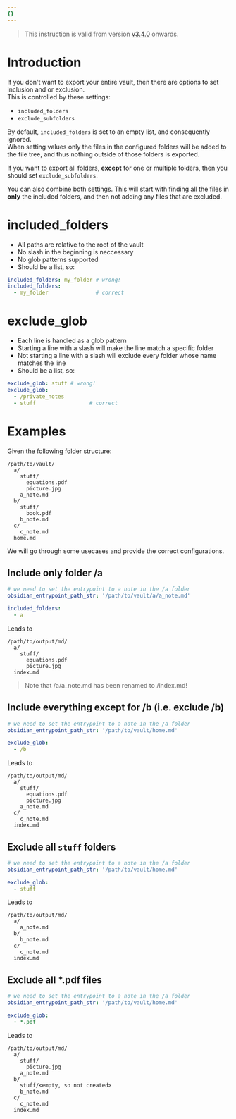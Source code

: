 ```yaml
---
{}
---
```

   
> This instruction is valid from version [v3.4.0](../../Changelog/v3.4.0.md) onwards.    
   
# Introduction   
If you don't want to export your entire vault, then there are options to set inclusion and or exclusion.   
This is controlled by these settings:   
   
   
- `included_folders`   
- `exclude_subfolders`   
   
By default, `included_folders` is set to an empty list, and consequently ignored.    
When setting values only the files in the configured folders will be added to the file tree, and thus nothing outside of those folders is exported.   
   
If you want to export all folders, **except** for one or multiple folders, then you should set `exclude_subfolders`.    
   
You can also combine both settings. This will start with finding all the files in **only** the included folders, and then not adding any files that are excluded.   
   
# included_folders   
   
- All paths are relative to the root of the vault   
- No slash in the beginning is neccessary   
- No glob patterns supported   
- Should be a list, so:   
``` yaml
included_folders: my_folder # wrong!
included_folders:
  - my_folder               # correct
```
   
   
# exclude_glob   
   
- Each line is handled as a glob pattern   
- Starting a line with a slash will make the line match a specific folder   
- Not starting a line with a slash will exclude every folder whose name matches the line   
- Should be a list, so:   
``` yaml
exclude_glob: stuff # wrong!
exclude_glob:
  - /private_notes
  - stuff                 # correct
```
   
   
# Examples   
Given the following folder structure:   
```
/path/to/vault/
  a/
    stuff/
      equations.pdf
      picture.jpg
    a_note.md
  b/
    stuff/
      book.pdf
    b_note.md
  c/
    c_note.md
  home.md
```
   
   
We will go through some usecases and provide the correct configurations.   
   
## Include only folder /a   
``` yaml
# we need to set the entrypoint to a note in the /a folder
obsidian_entrypoint_path_str: '/path/to/vault/a/a_note.md'

included_folders:
  - a
```
   
   
Leads to   
   
```
/path/to/output/md/
  a/
    stuff/
      equations.pdf
      picture.jpg
  index.md
```
   
   
> Note that /a/a_note.md has been renamed to /index.md!   
   
## Include everything except for /b (i.e. exclude /b)   
``` yaml
# we need to set the entrypoint to a note in the /a folder
obsidian_entrypoint_path_str: '/path/to/vault/home.md'

exclude_glob:
  - /b
```
   
   
Leads to   
   
```
/path/to/output/md/
  a/
    stuff/
      equations.pdf
      picture.jpg
    a_note.md
  c/
    c_note.md
  index.md
```
   
   
## Exclude all `stuff` folders   
``` yaml
# we need to set the entrypoint to a note in the /a folder
obsidian_entrypoint_path_str: '/path/to/vault/home.md'

exclude_glob:
  - stuff
```
   
   
Leads to   
   
```
/path/to/output/md/
  a/
    a_note.md
  b/
    b_note.md
  c/
    c_note.md
  index.md
```
   
   
   
## Exclude all \*.pdf files   
``` yaml
# we need to set the entrypoint to a note in the /a folder
obsidian_entrypoint_path_str: '/path/to/vault/home.md'

exclude_glob:
  - *.pdf
```
   
   
Leads to   
   
```
/path/to/output/md/
  a/
    stuff/
      picture.jpg
    a_note.md
  b/
    stuff/<empty, so not created>
    b_note.md
  c/
    c_note.md
  index.md
```
